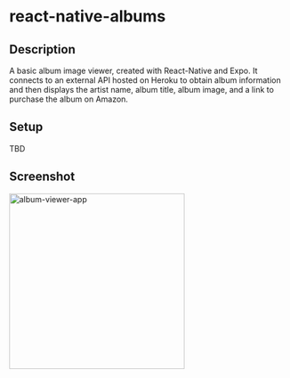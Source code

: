 # react-native-albums

## Description
A basic album image viewer, created with React-Native and Expo. It connects to an external API hosted on Heroku to obtain album information and then displays the artist name, album title, album image, and a link to purchase the album on Amazon.

## Setup
TBD

## Screenshot
<img width="315" alt="album-viewer-app" src="https://user-images.githubusercontent.com/5115364/27498758-26143704-5826-11e7-92bb-c39546442b39.png">
